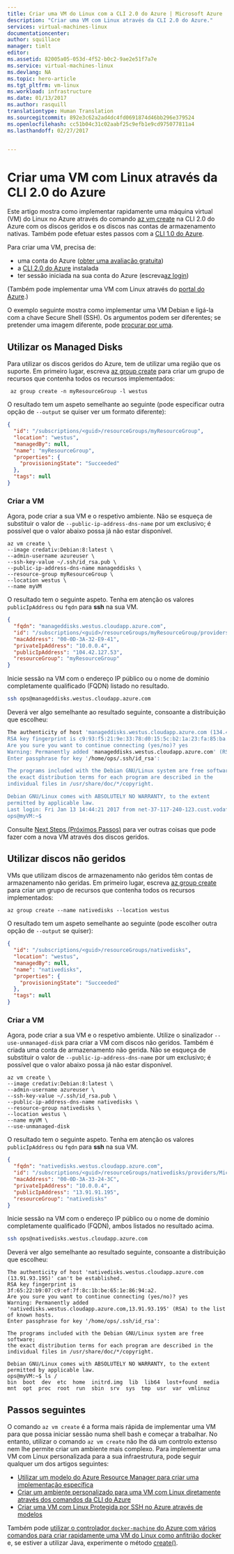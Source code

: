 ```yaml
---
title: Criar uma VM do Linux com a CLI 2.0 do Azure | Microsoft Azure
description: "Criar uma VM com Linux através da CLI 2.0 do Azure."
services: virtual-machines-linux
documentationcenter: 
author: squillace
manager: timlt
editor: 
ms.assetid: 82005a05-053d-4f52-b0c2-9ae2e51f7a7e
ms.service: virtual-machines-linux
ms.devlang: NA
ms.topic: hero-article
ms.tgt_pltfrm: vm-linux
ms.workload: infrastructure
ms.date: 01/13/2017
ms.author: rasquill
translationtype: Human Translation
ms.sourcegitcommit: 892e3c62a2ad4dc4fd0691874d46bb296e379524
ms.openlocfilehash: cc51b04c31c02aabf25c9efb1e9cd975077811a4
ms.lasthandoff: 02/27/2017


---
```


# <a name="create-a-linux-vm-using-the-azure-cli-20"></a>Criar uma VM com Linux através da CLI 2.0 do Azure
Este artigo mostra como implementar rapidamente uma máquina virtual (VM) do Linux no Azure através do comando [az vm create](/cli/azure/vm#create) na CLI 2.0 do Azure com os discos geridos e os discos nas contas de armazenamento nativas. Também pode efetuar estes passos com a [CLI 1.0 do Azure](virtual-machines-linux-quick-create-cli-nodejs.md?toc=%2fazure%2fvirtual-machines%2flinux%2ftoc.json).

Para criar uma VM, precisa de: 

* uma conta do Azure ([obter uma avaliação gratuita](https://azure.microsoft.com/pricing/free-trial/))
* a [CLI 2.0 do Azure](/cli/azure/install-az-cli2) instalada
* ter sessão iniciada na sua conta do Azure (escreva[az login](/cli/azure/#login))

(Também pode implementar uma VM com Linux através do [portal do Azure](virtual-machines-linux-quick-create-portal.md?toc=%2fazure%2fvirtual-machines%2flinux%2ftoc.json).)

O exemplo seguinte mostra como implementar uma VM Debian e ligá-la com a chave Secure Shell (SSH). Os argumentos podem ser diferentes; se pretender uma imagem diferente, pode [procurar por uma](virtual-machines-linux-cli-ps-findimage.md?toc=%2fazure%2fvirtual-machines%2flinux%2ftoc.json).

## <a name="using-managed-disks"></a>Utilizar os Managed Disks

Para utilizar os discos geridos do Azure, tem de utilizar uma região que os suporte. Em primeiro lugar, escreva [az group create](/cli/azure/group#create) para criar um grupo de recursos que contenha todos os recursos implementados:

```azurecli
 az group create -n myResourceGroup -l westus
```

O resultado tem um aspeto semelhante ao seguinte (pode especificar outra opção de `--output` se quiser ver um formato diferente):

```json
{
  "id": "/subscriptions/<guid>/resourceGroups/myResourceGroup",
  "location": "westus",
  "managedBy": null,
  "name": "myResourceGroup",
  "properties": {
    "provisioningState": "Succeeded"
  },
  "tags": null
}
```
### <a name="create-your-vm"></a>Criar a VM 
Agora, pode criar a sua VM e o respetivo ambiente. Não se esqueça de substituir o valor de `--public-ip-address-dns-name` por um exclusivo; é possível que o valor abaixo possa já não estar disponível.

```azurecli
az vm create \
--image credativ:Debian:8:latest \
--admin-username azureuser \
--ssh-key-value ~/.ssh/id_rsa.pub \
--public-ip-address-dns-name manageddisks \
--resource-group myResourceGroup \
--location westus \
--name myVM
```


O resultado tem o seguinte aspeto. Tenha em atenção os valores `publicIpAddress` ou `fqdn` para **ssh** na sua VM.


```json
{
  "fqdn": "manageddisks.westus.cloudapp.azure.com",
  "id": "/subscriptions/<guid>/resourceGroups/myResourceGroup/providers/Microsoft.Compute/virtualMachines/myVM",
  "macAddress": "00-0D-3A-32-E9-41",
  "privateIpAddress": "10.0.0.4",
  "publicIpAddress": "104.42.127.53",
  "resourceGroup": "myResourceGroup"
}
```

Inicie sessão na VM com o endereço IP público ou o nome de domínio completamente qualificado (FQDN) listado no resultado.

```bash
ssh ops@manageddisks.westus.cloudapp.azure.com
```

Deverá ver algo semelhante ao resultado seguinte, consoante a distribuição que escolheu:

```bash
The authenticity of host 'manageddisks.westus.cloudapp.azure.com (134.42.127.53)' can't be established.
RSA key fingerprint is c9:93:f5:21:9e:33:78:d0:15:5c:b2:1a:23:fa:85:ba.
Are you sure you want to continue connecting (yes/no)? yes
Warning: Permanently added 'manageddisks.westus.cloudapp.azure.com' (RSA) to the list of known hosts.
Enter passphrase for key '/home/ops/.ssh/id_rsa':

The programs included with the Debian GNU/Linux system are free software;
the exact distribution terms for each program are described in the
individual files in /usr/share/doc/*/copyright.

Debian GNU/Linux comes with ABSOLUTELY NO WARRANTY, to the extent
permitted by applicable law.
Last login: Fri Jan 13 14:44:21 2017 from net-37-117-240-123.cust.vodafonedsl.it
ops@myVM:~$ 
```

Consulte [Next Steps (Próximos Passos)](#next-steps) para ver outras coisas que pode fazer com a nova VM através dos discos geridos.

## <a name="using-unmanaged-disks"></a>Utilizar discos não geridos 

VMs que utilizam discos de armazenamento não geridos têm contas de armazenamento não geridas. Em primeiro lugar, escreva [az group create](/cli/azure/group#create) para criar um grupo de recursos que contenha todos os recursos implementados:

```azurecli
az group create --name nativedisks --location westus
```

O resultado tem um aspeto semelhante ao seguinte (pode escolher outra opção de `--output` se quiser):

```json
{
  "id": "/subscriptions/<guid>/resourceGroups/nativedisks",
  "location": "westus",
  "managedBy": null,
  "name": "nativedisks",
  "properties": {
    "provisioningState": "Succeeded"
  },
  "tags": null
}
```

### <a name="create-your-vm"></a>Criar a VM 

Agora, pode criar a sua VM e o respetivo ambiente. Utilize o sinalizador `--use-unmanaged-disk` para criar a VM com discos não geridos. Também é criada uma conta de armazenamento não gerida. Não se esqueça de substituir o valor de `--public-ip-address-dns-name` por um exclusivo; é possível que o valor abaixo possa já não estar disponível.

```azurecli
az vm create \
--image credativ:Debian:8:latest \
--admin-username azureuser \
--ssh-key-value ~/.ssh/id_rsa.pub \
--public-ip-address-dns-name nativedisks \
--resource-group nativedisks \
--location westus \
--name myVM \
--use-unmanaged-disk
```

O resultado tem o seguinte aspeto. Tenha em atenção os valores `publicIpAddress` ou `fqdn` para **ssh** na sua VM.

```json
{
  "fqdn": "nativedisks.westus.cloudapp.azure.com",
  "id": "/subscriptions/<guid>/resourceGroups/nativedisks/providers/Microsoft.Compute/virtualMachines/myVM",
  "macAddress": "00-0D-3A-33-24-3C",
  "privateIpAddress": "10.0.0.4",
  "publicIpAddress": "13.91.91.195",
  "resourceGroup": "nativedisks"
}
```

Inicie sessão na VM com o endereço IP público ou o nome de domínio completamente qualificado (FQDN), ambos listados no resultado acima.

```bash
ssh ops@nativedisks.westus.cloudapp.azure.com
```

Deverá ver algo semelhante ao resultado seguinte, consoante a distribuição que escolheu:

```
The authenticity of host 'nativedisks.westus.cloudapp.azure.com (13.91.93.195)' can't be established.
RSA key fingerprint is 3f:65:22:b9:07:c9:ef:7f:8c:1b:be:65:1e:86:94:a2.
Are you sure you want to continue connecting (yes/no)? yes
Warning: Permanently added 'nativedisks.westus.cloudapp.azure.com,13.91.93.195' (RSA) to the list of known hosts.
Enter passphrase for key '/home/ops/.ssh/id_rsa':

The programs included with the Debian GNU/Linux system are free software;
the exact distribution terms for each program are described in the
individual files in /usr/share/doc/*/copyright.

Debian GNU/Linux comes with ABSOLUTELY NO WARRANTY, to the extent
permitted by applicable law.
ops@myVM:~$ ls /
bin  boot  dev  etc  home  initrd.img  lib  lib64  lost+found  media  mnt  opt  proc  root  run  sbin  srv  sys  tmp  usr  var  vmlinuz
```

## <a name="next-steps"></a>Passos seguintes
O comando `az vm create` é a forma mais rápida de implementar uma VM para que possa iniciar sessão numa shell bash e começar a trabalhar. No entanto, utilizar o comando `az vm create` não lhe dá um controlo extenso nem lhe permite criar um ambiente mais complexo.  Para implementar uma VM com Linux personalizada para a sua infraestrutura, pode seguir qualquer um dos artigos seguintes:

* [Utilizar um modelo do Azure Resource Manager para criar uma implementação específica](virtual-machines-linux-cli-deploy-templates.md?toc=%2fazure%2fvirtual-machines%2flinux%2ftoc.json)
* [Criar um ambiente personalizado para uma VM com Linux diretamente através dos comandos da CLI do Azure](virtual-machines-linux-create-cli-complete.md?toc=%2fazure%2fvirtual-machines%2flinux%2ftoc.json)
* [Criar uma VM com Linux Protegida por SSH no Azure através de modelos](virtual-machines-linux-create-ssh-secured-vm-from-template.md?toc=%2fazure%2fvirtual-machines%2flinux%2ftoc.json)

Também pode [utilizar o controlador `docker-machine` do Azure com vários comandos para criar rapidamente uma VM do Linux como anfitrião docker](virtual-machines-linux-docker-machine.md?toc=%2fazure%2fvirtual-machines%2flinux%2ftoc.json) e, se estiver a utilizar Java, experimente o método [create()](/java/api/com.microsoft.azure.management.compute._virtual_machine).


